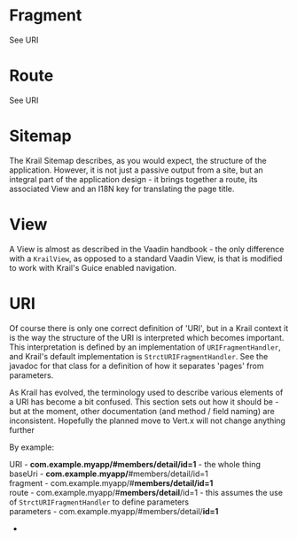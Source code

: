 # Fragment

See URI

# Route

See URI

# Sitemap

The Krail Sitemap describes, as you would expect, the structure of the application. However, it is not just a passive output from a site, but an integral part of the application design - it brings together a route, its associated View and an I18N key for translating the page title. 

# View

A View is almost as described in the Vaadin handbook - the only difference with a ```KrailView```, as opposed to a standard Vaadin View, is that is modified to work with Krail's Guice enabled navigation.

# URI
Of course there is only one correct definition of 'URI', but in a Krail context it is the way the structure of the URI is interpreted which becomes important.  This interpretation is defined by an implementation of ```URIFragmentHandler```, and Krail's default implementation is ```StrctURIFragmentHandler```.  See the javadoc for that class for a definition of how it separates 'pages' from parameters.

As Krail has evolved, the terminology used to describe various elements of a URI has become a bit confused.  This section sets out how it should be - but at the moment, other documentation (and method / field naming) are inconsistent.  Hopefully the planned move to Vert.x will not change anything further

By example:

URI         - **com.example.myapp/#members/detail/id=1** - the whole thing<br>
baseUri     - **com.example.myapp/**#members/detail/id=1<br>
fragment    - com.example.myapp/#**members/detail/id=1**<br>
route       - com.example.myapp/#**members/detail**/id=1 - this assumes the use of ```StrctURIFragmentHandler``` to define parameters<br>
parameters  - com.example.myapp/#members/detail/**id=1**


-      
 